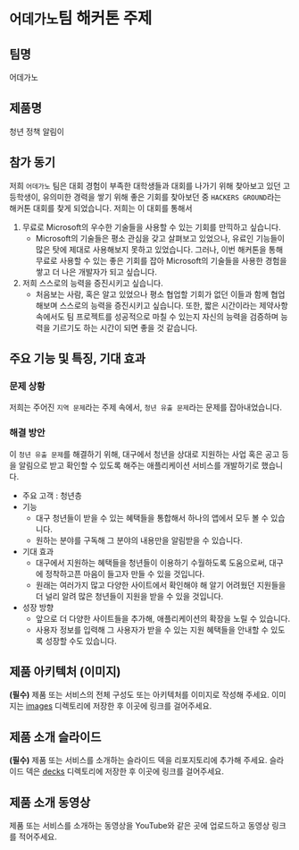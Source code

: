 # ` 어데가노 `팀 해커톤 주제

## 팀명
어데가노

## 제품명

청년 정책 알림이

## 참가 동기

저희 `어데가노` 팀은 대회 경험이 부족한 대학생들과 대회를 나가기 위해 찾아보고 있던 고등학생이, 유의미한 경력을 쌓기 위해 좋은 기회를 찾아보던 중 `HACKERS GROUND`라는 해커톤 대회를 찾게 되었습니다.
저희는 이 대회를 통해서
1. 무료로 Microsoft의 우수한 기술들을 사용할 수 있는 기회를 만끽하고 싶습니다.
   - Microsoft의 기술들은 평소 관심을 갖고 살펴보고 있었으나, 유료인 기능들이 많은 탓에 제대로 사용해보지 못하고 있었습니다. 그러나, 이번 해커톤을 통해 무료로 사용할 수 있는 좋은 기회를 잡아 Microsoft의 기술들을 사용한 경험을 쌓고 더 나은 개발자가 되고 싶습니다.
2. 저희 스스로의 능력을 증진시키고 싶습니다.
   - 처음보는 사람, 혹은 알고 있었으나 평소 협업할 기회가 없던 이들과 함께 협업해보며 스스로의 능력을 증진시키고 싶습니다. 또한, 짧은 시간이라는 제약사항 속에서도 팀 프로젝트를 성공적으로 마칠 수 있는지 자신의 능력을 검증하며 능력을 기르기도 하는 시간이 되면 좋을 것 같습니다.

## 주요 기능 및 특징, 기대 효과

### 문제 상황

저희는 주어진 `지역 문제`라는 주제 속에서, `청년 유출 문제`라는 문제를 잡아내었습니다.

### 해결 방안
이 `청년 유출 문제`를 해결하기 위해, 대구에서 청년을 상대로 지원하는 사업 혹은 공고 등을 알림으로 받고 확인할 수 있도록 해주는 애플리케이션 서비스를 개발하기로 했습니다.

- 주요 고객 : 청년층
- 기능
	- 대구 청년들이 받을 수 있는 혜택들을 통합해서 하나의 앱에서 모두 볼 수 있습니다.
	- 원하는 분야를 구독해 그 분야의 내용만을 알림받을 수 있습니다.
- 기대 효과
	- 대구에서 지원하는 혜택들을 청년들이 이용하기 수월하도록 도움으로써, 대구에 정착하고픈 마음이 들고자 만들 수 있을 것입니다.
	- 원래는 여러가지 많고 다양한 사이트에서 확인해야 해 알기 어려웠던 지원들을 더 널리 알려 많은 청년들이 지원을 받을 수 있을 것입니다.
- 성장 방향
	- 앞으로 더 다양한 사이트들을 추가해, 애플리케이션의 확장을 노릴 수 있습니다.
	- 사용자 정보를 입력해 그 사용자가 받을 수 있는 지원 혜택들을 안내할 수 있도록 성장할 수도 있습니다.

## 제품 아키텍처 (이미지)

**(필수)** 제품 또는 서비스의 전체 구성도 또는 아키텍처를 이미지로 작성해 주세요. 이미지는 [images](./images) 디렉토리에 저장한 후 이곳에 링크를 걸어주세요.

## 제품 소개 슬라이드

**(필수)** 제품 또는 서비스를 소개하는 슬라이드 덱을 리포지토리에 추가해 주세요. 슬라이드 덱은 [decks](./decks) 디렉토리에 저장한 후 이곳에 링크를 걸어주세요.

## 제품 소개 동영상

제품 또는 서비스를 소개하는 동영상을 YouTube와 같은 곳에 업로드하고 동영상 링크를 적어주세요.
